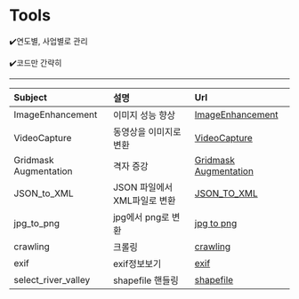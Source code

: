 # Tools
✔️연도별, 사업별로 관리

✔️코드만 간략히 
- - -
Subject|설명|Url|
|:-----|:--|:--|
|ImageEnhancement|이미지 성능 향상|[ImageEnhancement](2021/etc/ImageEnhancement/Image_Enhancement.py)|
|VideoCapture|동영상을 이미지로 변환|[VideoCapture](2021/etc/VideoCapture/VideoCapture.py)|
|Gridmask Augmentation|격자 증강|[Gridmask Augmentation](2021/Nakdong%20River%20water%20system%20management/GridMask_Augmentation/GridMask_Augmentation.py)|
|JSON_to_XML|JSON 파일에서 XML파일로 변환|[JSON_TO_XML](2021/NIA/JSON_to_XML/JSON_to_XML.py)|
|jpg_to_png|jpg에서 png로 변환|[jpg to png](2021/NIA/jpg_to_png/jpg_to_png.py)
|crawling|크롤링|[crawling](2022/etc/crawling/crawling.py)
|exif|exif정보보기|[exif](2022/NIA/DataLabeling/v1.4/check_exif.py)
|select_river_valley|shapefile 핸들링|[shapefile](2022/Nakdong%20River%20water%20system%20management/Select_river_valley.py)|
